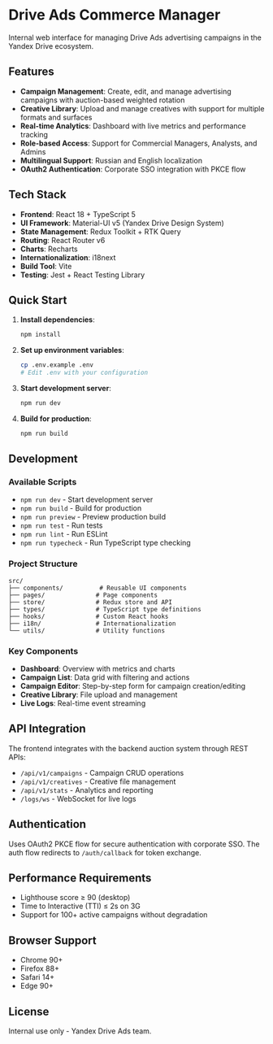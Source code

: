 # Drive Ads Commerce Manager

Internal web interface for managing Drive Ads advertising campaigns in the Yandex Drive ecosystem.

## Features

- **Campaign Management**: Create, edit, and manage advertising campaigns with auction-based weighted rotation
- **Creative Library**: Upload and manage creatives with support for multiple formats and surfaces
- **Real-time Analytics**: Dashboard with live metrics and performance tracking
- **Role-based Access**: Support for Commercial Managers, Analysts, and Admins
- **Multilingual Support**: Russian and English localization
- **OAuth2 Authentication**: Corporate SSO integration with PKCE flow

## Tech Stack

- **Frontend**: React 18 + TypeScript 5
- **UI Framework**: Material-UI v5 (Yandex Drive Design System)
- **State Management**: Redux Toolkit + RTK Query
- **Routing**: React Router v6
- **Charts**: Recharts
- **Internationalization**: i18next
- **Build Tool**: Vite
- **Testing**: Jest + React Testing Library

## Quick Start

1. **Install dependencies**:
   ```bash
   npm install
   ```

2. **Set up environment variables**:
   ```bash
   cp .env.example .env
   # Edit .env with your configuration
   ```

3. **Start development server**:
   ```bash
   npm run dev
   ```

4. **Build for production**:
   ```bash
   npm run build
   ```

## Development

### Available Scripts

- `npm run dev` - Start development server
- `npm run build` - Build for production
- `npm run preview` - Preview production build
- `npm run test` - Run tests
- `npm run lint` - Run ESLint
- `npm run typecheck` - Run TypeScript type checking

### Project Structure

```
src/
├── components/          # Reusable UI components
├── pages/              # Page components
├── store/              # Redux store and API
├── types/              # TypeScript type definitions
├── hooks/              # Custom React hooks
├── i18n/               # Internationalization
└── utils/              # Utility functions
```

### Key Components

- **Dashboard**: Overview with metrics and charts
- **Campaign List**: Data grid with filtering and actions
- **Campaign Editor**: Step-by-step form for campaign creation/editing
- **Creative Library**: File upload and management
- **Live Logs**: Real-time event streaming

## API Integration

The frontend integrates with the backend auction system through REST APIs:

- `/api/v1/campaigns` - Campaign CRUD operations
- `/api/v1/creatives` - Creative file management
- `/api/v1/stats` - Analytics and reporting
- `/logs/ws` - WebSocket for live logs

## Authentication

Uses OAuth2 PKCE flow for secure authentication with corporate SSO. The auth flow redirects to `/auth/callback` for token exchange.

## Performance Requirements

- Lighthouse score ≥ 90 (desktop)
- Time to Interactive (TTI) ≤ 2s on 3G
- Support for 100+ active campaigns without degradation

## Browser Support

- Chrome 90+
- Firefox 88+
- Safari 14+
- Edge 90+

## License

Internal use only - Yandex Drive Ads team.